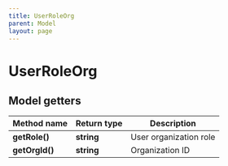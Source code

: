 ```yaml
---
title: UserRoleOrg
parent: Model
layout: page
---
```


# UserRoleOrg

## Model getters

Method name | Return type | Description
------------ | ------------- | -------------
**getRole()** | **string** | User organization role
**getOrgId()** | **string** | Organization ID

